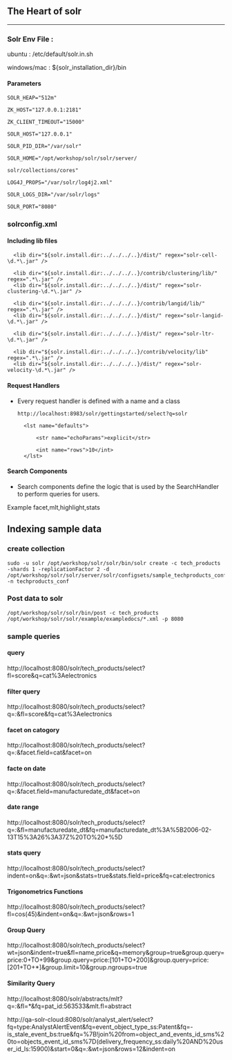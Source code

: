 ## The Heart of solr
-------------------

### Solr Env File :
ubuntu : /etc/default/solr.in.sh

windows/mac : ${solr_installation_dir}/bin

#### Parameters
```
SOLR_HEAP="512m"

ZK_HOST="127.0.0.1:2181"

ZK_CLIENT_TIMEOUT="15000"

SOLR_HOST="127.0.0.1"

SOLR_PID_DIR="/var/solr"

SOLR_HOME="/opt/workshop/solr/solr/server/

solr/collections/cores"

LOG4J_PROPS="/var/solr/log4j2.xml"

SOLR_LOGS_DIR="/var/solr/logs"

SOLR_PORT="8080"
```

### solrconfig.xml


#### Including lib files

``` <lib dir="${solr.install.dir:../../../..}/contrib/extraction/lib" regex=".*\.jar" />
  <lib dir="${solr.install.dir:../../../..}/dist/" regex="solr-cell-\d.*\.jar" />

  <lib dir="${solr.install.dir:../../../..}/contrib/clustering/lib/" regex=".*\.jar" />
  <lib dir="${solr.install.dir:../../../..}/dist/" regex="solr-clustering-\d.*\.jar" />

  <lib dir="${solr.install.dir:../../../..}/contrib/langid/lib/" regex=".*\.jar" />
  <lib dir="${solr.install.dir:../../../..}/dist/" regex="solr-langid-\d.*\.jar" />

  <lib dir="${solr.install.dir:../../../..}/dist/" regex="solr-ltr-\d.*\.jar" />

  <lib dir="${solr.install.dir:../../../..}/contrib/velocity/lib" regex=".*\.jar" />
  <lib dir="${solr.install.dir:../../../..}/dist/" regex="solr-velocity-\d.*\.jar" />

```
#### Request Handlers

* Every request handler is defined with a name and a class

    `http://localhost:8983/solr/gettingstarted/select?q=solr`

     <requestHandler name="/select" class="solr.SearchHandler">

        <lst name="defaults">

            <str name="echoParams">explicit</str>

            <int name="rows">10</int>
        </lst>
     </requestHandler>

#### Search Components

* Search components define the logic that is used by the SearchHandler to perform queries for users.

Example facet,mlt,highlight,stats

## Indexing sample data


### create collection
```
sudo -u solr /opt/workshop/solr/solr/bin/solr create -c tech_products -shards 1 -replicationFactor 2 -d /opt/workshop/solr/solr/server/solr/configsets/sample_techproducts_configs/conf -n techproducts_conf
```
### Post data to solr

```
/opt/workshop/solr/solr/bin/post -c tech_products /opt/workshop/solr/solr/example/exampledocs/*.xml -p 8080

```
### sample queries

#### query 

http://localhost:8080/solr/tech_products/select?fl=score&q=cat%3Aelectronics

#### filter query

http://localhost:8080/solr/tech_products/select?q=*:*&fl=score&fq=cat%3Aelectronics

#### facet on catogory
http://localhost:8080/solr/tech_products/select?q=*:*&facet.field=cat&facet=on

#### facte on date 
http://localhost:8080/solr/tech_products/select?q=*:*&facet.field=manufacturedate_dt&facet=on

#### date range 
http://localhost:8080/solr/tech_products/select?q=*:*&fl=manufacturedate_dt&fq=manufacturedate_dt%3A%5B2006-02-13T15%3A26%3A37Z%20TO%20*%5D

####  stats query

http://localhost:8080/solr/tech_products/select?indent=on&q=*:*&wt=json&stats=true&stats.field=price&fq=cat:electronics

#### Trigonometrics Functions
http://localhost:8080/solr/tech_products/select?fl=cos(45)&indent=on&q=*:*&wt=json&rows=1



#### Group Query 

http://localhost:8080/solr/tech_products/select?wt=json&indent=true&fl=name,price&q=memory&group=true&group.query=price:0+TO+99&group.query=price:[101+TO+200]&group.query=price:[201+TO+*]&group.limit=10&group.ngroups=true


#### Similarity Query

http://localhost:8080/solr/abstracts/mlt?q=*:*&fl=*&fq=pat_id:563533&mlt.fl=abstract


http://qa-solr-cloud:8080/solr/analyst_alert/select?fq=type:AnalystAlertEvent&fq=event_object_type_ss:Patent&fq=-is_stale_event_bs:true&fq=%7B!join%20from=object_and_events_id_sms%20to=objects_event_id_sms%7D(delivery_frequency_ss:daily%20AND%20user_id_ls:15900)&start=0&q=*:*&wt=json&rows=12&indent=on